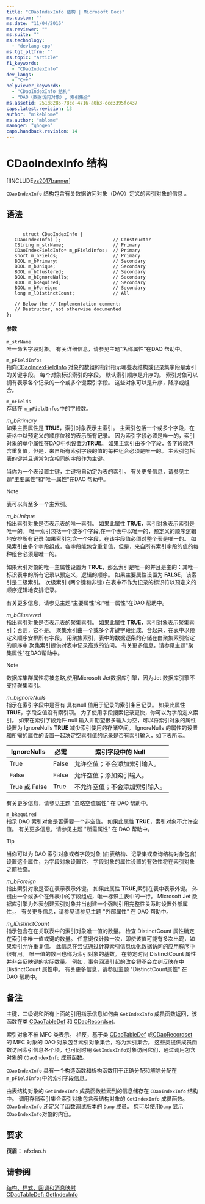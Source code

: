```yaml
---
title: "CDaoIndexInfo 结构 | Microsoft Docs"
ms.custom: ""
ms.date: "11/04/2016"
ms.reviewer: ""
ms.suite: ""
ms.technology: 
  - "devlang-cpp"
ms.tgt_pltfrm: ""
ms.topic: "article"
f1_keywords: 
  - "CDaoIndexInfo"
dev_langs: 
  - "C++"
helpviewer_keywords: 
  - "CDaoIndexInfo 结构"
  - "DAO（数据访问对象）, 索引集合"
ms.assetid: 251d8285-78ce-4716-a0b3-ccc3395fc437
caps.latest.revision: 13
author: "mikeblome"
ms.author: "mblome"
manager: "ghogen"
caps.handback.revision: 14
---
```

# CDaoIndexInfo 结构
[!INCLUDE[vs2017banner](../../assembler/inline/includes/vs2017banner.md)]

`CDaoIndexInfo` 结构包含有关数据访问对象（DAO）定义的索引对象的信息 。  
  
## 语法  
  
```  
  
      struct CDaoIndexInfo {  
   CDaoIndexInfo( );                   // Constructor  
   CString m_strName;                  // Primary  
   CDaoIndexFieldInfo* m_pFieldInfos;  // Primary  
   short m_nFields;                    // Primary  
   BOOL m_bPrimary;                    // Secondary  
   BOOL m_bUnique;                     // Secondary  
   BOOL m_bClustered;                  // Secondary  
   BOOL m_bIgnoreNulls;                // Secondary  
   BOOL m_bRequired;                   // Secondary  
   BOOL m_bForeign;                    // Secondary  
   long m_lDistinctCount;              // All  
  
   // Below the // Implementation comment:  
   // Destructor, not otherwise documented  
};   
```  
  
#### 参数  
 `m_strName`  
 唯一命名字段对象。  有关详细信息，请参见主题“名称属性”在DAO 帮助中。  
  
 `m_pFieldInfos`  
 指向[CDaoIndexFieldInfo](../../mfc/reference/cdaoindexfieldinfo-structure.md) 对象的数组的指针指示哪些表结构或记录集字段是索引的关键字段。  每个对象标识索引的字段。  默认索引顺序是升序的。  索引对象可以拥有表示各个记录的一个或多个键索引字段。  这些对象可以是升序，降序或组合。  
  
 `m_nFields`  
 存储在 `m_pFieldInfos`中的字段数。  
  
 *m\_bPrimary*  
 如果主要属性是 **TRUE**，索引对象表示主索引。  主索引包括一个或多个字段，在表格中以预定义的顺序位移的表示所有记录。  因为索引字段必须是唯一的，索引对象的单个属性在DAO中也设置为**TRUE**。  如果主索引由多个字段，各字段能包含重复值，但是，来自所有索引字段的值的每种组合必须是唯一的。  主索引包括表的键并且通常包含相同的字段作为主键。  
  
 当你为一个表设置主键，主键将自动定为表的索引。  有关更多信息，请参见主题“主要属性”和“唯一属性”在DAO 帮助中。  
  
> [!NOTE]
>  表可以有至多一个主索引。  
  
 *m\_bUnique*  
 指出索引对象是否表示表的唯一索引。  如果此属性 **TRUE**，索引对象表示索引是唯一的。  唯一索引包括一个或多个字段,在一个表中以唯一的，预定义的顺序逻辑地安排所有记录  如果索引包含一个字段，在该字段值必须对整个表是唯一的。  如果索引由多个字段组成，各字段能包含重复值，但是，来自所有索引字段的值的每种组合必须是唯一的。  
  
 如果索引对象的唯一主属性设置为 **TRUE**，那么索引是唯一的并且是主的：其唯一标识表中的所有记录以预定义，逻辑的顺序。  如果主要属性设置为 **FALSE**，该索引是二级索引。  次级索引 \(两个键和非键\) 在表中不作为记录的标识符以预定义的顺序逻辑地安排记录。  
  
 有关更多信息，请参见主题“主要属性”和“唯一属性”在DAO 帮助中。  
  
 *m\_bClustered*  
 指出索引对象是否表示表的聚集索引。  如果此属性 **TRUE**，索引对象表示聚集索引；否则，它不是。  聚集索引由一个或多个非键字段组成，合起来，在表中以预定义顺序安排所有字段。  用聚集索引，表中的数据逐条的存储在由聚集索引指定的顺序中  聚集索引提供对表中记录高效的访问。  有关更多信息，请参见主题"聚集属性"在DAO帮助中。  
  
> [!NOTE]
>  数据库集群属性将被忽略,使用Microsoft Jet数据库引擎，因为Jet 数据库引擎不支持聚集索引。  
  
 *m\_bIgnoreNulls*  
 指示在索引字段中是否有 具有null 值用于记录的索引条目记录。  如果此属性 **TRUE**，字段空值没有索引项。  为了使用字段搜索记录更快，你可以为字段定义索引。  如果在索引字段允许 null 输入并期望很多输入为空，可以将索引对象的属性设置为 IgnoreNulls **TRUE** 减少索引使用的存储空间。  IgnoreNulls 的属性的设置和所需的属性的设置一起决定空索引值的记录是否有索引输入，如下表所示。  
  
|IgnoreNulls|必需|索引字段中的 Null|  
|-----------------|--------|-----------------|  
|True|False|允许空值；不会添加索引输入。|  
|False|False|允许空值；添加索引输入。|  
|True 或 False|True|不允许空值；不会添加索引输入。|  
  
 有关更多信息，请参见主题 "忽略空值属性" 在 DAO 帮助中。  
  
 `m_bRequired`  
 指示 DAO 索引对象是否需要一个非空值。  如果此属性 **TRUE**，索引对象不允许空值。  有关更多信息，请参见主题 "所需属性" 在 DAO 帮助中。  
  
> [!TIP]
>  当你可以为 DAO 索引对象或者字段对象 \(由表结构、记录集或查询结构对象包含\)设置这个属性，为字段对象设置它。  字段对象的属性设置的有效性将在索引对象之前检查。  
  
 *m\_bForeign*  
 指出索引对象是否在表示表示外键。  如果此属性 **TRUE**,索引在表中表示外键。  外键由一个或多个在外表中的字段组成，唯一标识主表中的一行。  Microsoft Jet 数据库引擎为外表创建索引对象并当创建一个强制引用完整性关系时设置外部属性，。  有关更多信息，请参见请参见主题 "外部属性" 在 DAO 帮助中。  
  
 *m\_lDistinctCount*  
 指示包含在在关联表中的索引对象唯一值的数量。  检查 DistinctCount 属性确定在索引中唯一值或键的数量。  任意键仅计数一次，即使该值可能有多次出现，如果索引允许重复值。  此信息在尝试通过计算索引信息优化数据访问的应用程序中很有用。  唯一值的数目也称为索引对象的基数。  在特定时间 DistinctCount 属性并非会反映键的实际数量。  例如，事务回滚引起的改变将不会立刻反映在中 DistinctCount 属性中。  有关更多信息，请参见主题 "DistinctCount属性" 在 DAO 帮助中。  
  
## 备注  
 主键，二级键和所有上面的引用指示信息如何由 `GetIndexInfo` 成员函数返回，该函数在类 [CDaoTableDef](../Topic/CDaoTableDef::GetIndexInfo.md) 和 [CDaoRecordset](../Topic/CDaoRecordset::GetIndexInfo.md).  
  
 索引对象不被 MFC 类表示。  相反，基于类 [CDaoTableDef](../../mfc/reference/cdaotabledef-class.md) 或[CDaoRecordset](../../mfc/reference/cdaorecordset-class.md) 的 MFC 对象的 DAO 对象包含索引对象集合，称为索引集合。  这些类提供成员函数访问索引信息各个项，也可同时用 `GetIndexInfo`对象访问它们，通过调用包含对象的 `CDaoIndexInfo` 成员函数。  
  
 `CDaoIndexInfo` 具有一个构造函数和析构函数用于正确分配和解除分配在`m_pFieldInfos`中的索引字段信息。  
  
 由表结构对象的 `GetIndexInfo` 成员函数检索到的信息储存在 `CDaoIndexInfo` 结构中。  调用存储索引集合索引对象包含表结构对象的 `GetIndexInfo` 成员函数。  `CDaoIndexInfo` 还定义了函数调试版本的 `Dump` 成员。  您可以使用`Dump` 显示`CDaoIndexInfo`对象的内容。  
  
## 要求  
 **页眉：** afxdao.h  
  
## 请参阅  
 [结构、样式、回调和消息映射](../../mfc/reference/structures-styles-callbacks-and-message-maps.md)   
 [CDaoTableDef::GetIndexInfo](../Topic/CDaoTableDef::GetIndexInfo.md)